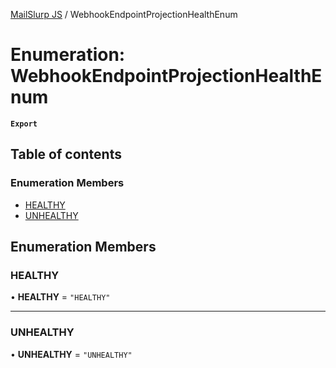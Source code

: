[MailSlurp JS](../README.md) / WebhookEndpointProjectionHealthEnum

# Enumeration: WebhookEndpointProjectionHealthEnum

**`Export`**

## Table of contents

### Enumeration Members

- [HEALTHY](WebhookEndpointProjectionHealthEnum.md#healthy)
- [UNHEALTHY](WebhookEndpointProjectionHealthEnum.md#unhealthy)

## Enumeration Members

### HEALTHY

• **HEALTHY** = ``"HEALTHY"``

___

### UNHEALTHY

• **UNHEALTHY** = ``"UNHEALTHY"``
